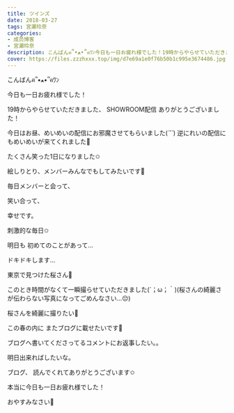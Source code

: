 ```yaml
---
title: ツインズ
date: 2018-03-27
tags: 宮瀬玲奈
categories: 
- 成员博客
- 宮瀬玲奈
description: こんばんฅ՞•ﻌ•՞ฅﾜﾝ今日も一日お疲れ様でした！19時からやらせていただきました、SHOWROOM配信ありがとうございました！今日はお昼、めいめいの配信にお邪魔させてもらいまし...
cover: https://files.zzzhxxx.top/img/d7e69a1e0f76b50b1c995e3674486.jpg 
---
```




こんばんฅ՞•ﻌ•՞ฅﾜﾝ


今日も一日お疲れ様でした！







19時からやらせていただきました、
SHOWROOM配信
ありがとうございました！


今日はお昼、めいめいの配信にお邪魔させてもらいました(*´˘`*)
逆にれいの配信にもめいめいが来てくれました💓





たくさん笑った1日になりました✩





絵しりとり、メンバーみんなでもしてみたいです💓




毎日メンバーと会って、

笑い合って、

幸せです。






刺激的な毎日✩












明日も
初めてのことがあって...


ドキドキします...

























東京で見つけた桜さん🌸

このとき時間がなくて一瞬撮らせていただきました(´；ω；｀)(桜さんの綺麗さが伝わらない写真になってごめんなさい...😔)


桜さんを綺麗に撮りたい🌸

この春の内に
またブログに載せたいです🌸















ブログへ書いてくださってるコメントにお返事したい。。


明日出来ればしたいな。












ブログ、
読んでくれてありがとうございます✩


本当に今日も一日お疲れ様でした！



おやすみなさい💓


